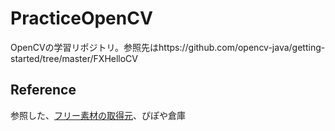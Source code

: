 # PracticeOpenCV
OpenCVの学習リポジトリ。参照先はhttps://github.com/opencv-java/getting-started/tree/master/FXHelloCV

## Reference
参照した、[フリー素材の取得元](https://pipoya.net/sozai/terms-of-use-of-free-materials/)、ぴぽや倉庫
